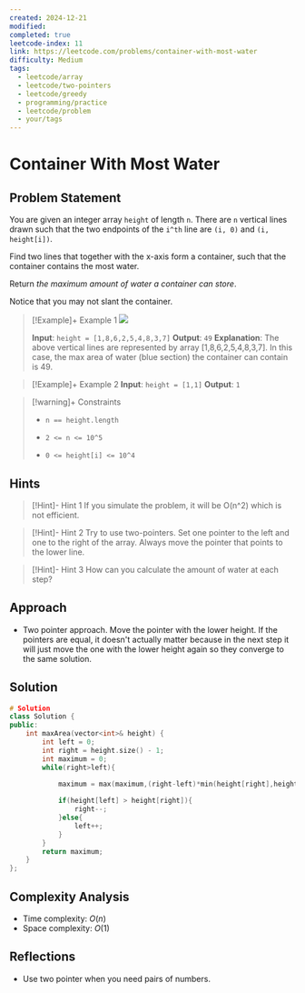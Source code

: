 ```yaml
---
created: 2024-12-21
modified: 
completed: true
leetcode-index: 11
link: https://leetcode.com/problems/container-with-most-water
difficulty: Medium
tags:
  - leetcode/array
  - leetcode/two-pointers
  - leetcode/greedy
  - programming/practice
  - leetcode/problem
  - your/tags
---
```

# Container With Most Water

## Problem Statement
You are given an integer array `height` of length `n`. There are `n` vertical lines drawn such that the two endpoints of the `i^th` line are `(i, 0)` and `(i, height[i])`.

Find two lines that together with the x-axis form a container, such that the container contains the most water.

Return *the maximum amount of water a container can store*.

Notice that you may not slant the container.

 

>[!Example]+ Example 1
>![](https://s3-lc-upload.s3.amazonaws.com/uploads/2018/07/17/question_11.jpg)
>
>**Input**: `height = [1,8,6,2,5,4,8,3,7]`
>**Output**: `49`
>**Explanation**:
>The above vertical lines are represented by array [1,8,6,2,5,4,8,3,7]. In this case, the max area of water (blue section) the container can contain is 49. 

>[!Example]+ Example 2
>**Input**: `height = [1,1]`
>**Output**: `1
`

>[!warning]+ Constraints
>- `n == height.length`
>
>- `2 <= n <= 10^5`
>
>- `0 <= height[i] <= 10^4`
## Hints
>[!Hint]- Hint 1
>If you simulate the problem, it will be O(n^2) which is not efficient.

>[!Hint]- Hint 2
>Try to use two-pointers. Set one pointer to the left and one to the right of the array. Always move the pointer that points to the lower line.

>[!Hint]- Hint 3
>How can you calculate the amount of water at each step?
## Approach

- Two pointer approach. Move the pointer with the lower height. If the pointers are equal, it doesn't actually matter because in the next step it will just move the one with the lower height again so they converge to the same solution.
## Solution

```cpp
# Solution
class Solution {
public:
    int maxArea(vector<int>& height) {
        int left = 0;
        int right = height.size() - 1;
        int maximum = 0;
        while(right>left){
            
            maximum = max(maximum,(right-left)*min(height[right],height[left]));

            if(height[left] > height[right]){
                right--;
            }else{
                left++;
            }
        }
        return maximum;
    }
};
```

## Complexity Analysis

- Time complexity: $O(n)$
- Space complexity: $O(1)$

## Reflections
- Use two pointer when you need pairs of numbers.